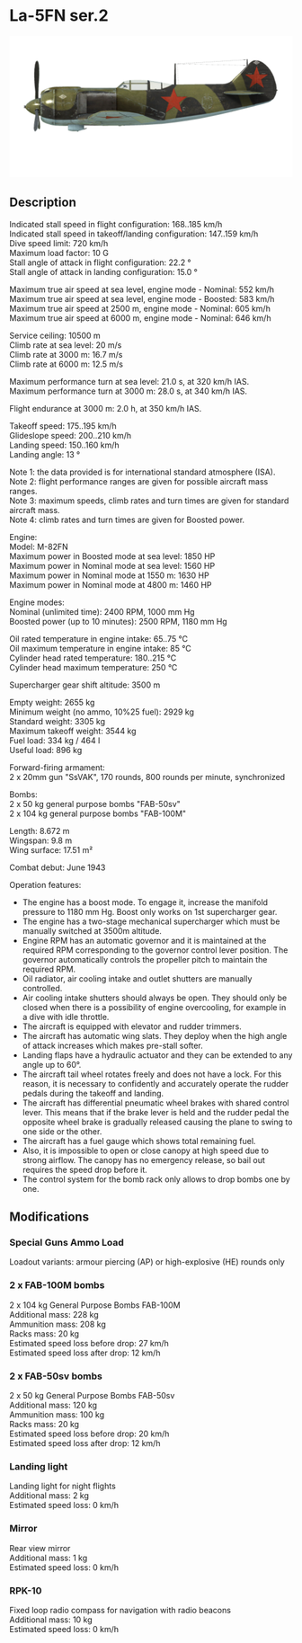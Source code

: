 # La-5FN ser.2  
  
![la5fns2](../images/la5fns2.png)  
  
## Description  
  
Indicated stall speed in flight configuration: 168..185 km/h  
Indicated stall speed in takeoff/landing configuration: 147..159 km/h  
Dive speed limit: 720 km/h  
Maximum load factor: 10 G  
Stall angle of attack in flight configuration: 22.2 °  
Stall angle of attack in landing configuration: 15.0 °  
  
Maximum true air speed at sea level, engine mode - Nominal: 552 km/h  
Maximum true air speed at sea level, engine mode - Boosted: 583 km/h  
Maximum true air speed at 2500 m, engine mode - Nominal: 605 km/h  
Maximum true air speed at 6000 m, engine mode - Nominal: 646 km/h  
  
Service ceiling: 10500 m  
Climb rate at sea level: 20 m/s  
Climb rate at 3000 m: 16.7 m/s  
Climb rate at 6000 m: 12.5 m/s  
  
Maximum performance turn at sea level: 21.0 s, at 320 km/h IAS.  
Maximum performance turn at 3000 m: 28.0 s, at 340 km/h IAS.  
  
Flight endurance at 3000 m: 2.0 h, at 350 km/h IAS.  
  
Takeoff speed: 175..195 km/h  
Glideslope speed: 200..210 km/h  
Landing speed: 150..160 km/h  
Landing angle: 13 °  
  
Note 1: the data provided is for international standard atmosphere (ISA).  
Note 2: flight performance ranges are given for possible aircraft mass ranges.  
Note 3: maximum speeds, climb rates and turn times are given for standard aircraft mass.  
Note 4: climb rates and turn times are given for Boosted power.  
  
Engine:  
Model: M-82FN  
Maximum power in Boosted mode at sea level: 1850 HP  
Maximum power in Nominal mode at sea level: 1560 HP  
Maximum power in Nominal mode at 1550 m: 1630 HP  
Maximum power in Nominal mode at 4800 m: 1460 HP  
  
Engine modes:  
Nominal (unlimited time): 2400 RPM, 1000 mm Hg  
Boosted power (up to 10 minutes): 2500 RPM, 1180 mm Hg  
  
Oil rated temperature in engine intake: 65..75 °C  
Oil maximum temperature in engine intake: 85 °C  
Cylinder head rated temperature: 180..215 °C  
Cylinder head maximum temperature: 250 °C  
  
Supercharger gear shift altitude: 3500 m  
  
Empty weight: 2655 kg  
Minimum weight (no ammo, 10%25 fuel): 2929 kg  
Standard weight: 3305 kg  
Maximum takeoff weight: 3544 kg  
Fuel load: 334 kg / 464 l  
Useful load: 896 kg  
  
Forward-firing armament:  
2 x 20mm gun "SsVAK", 170 rounds, 800 rounds per minute, synchronized  
  
Bombs:  
2 x 50 kg general purpose bombs "FAB-50sv"  
2 x 104 kg general purpose bombs "FAB-100M"  
  
Length: 8.672 m  
Wingspan: 9.8 m  
Wing surface: 17.51 m²  
  
Combat debut: June 1943  
  
Operation features:  
- The engine has a boost mode. To engage it, increase the manifold pressure to 1180 mm Hg. Boost only works on 1st supercharger gear.  
- The engine has a two-stage mechanical supercharger which must be manually switched at 3500m altitude.  
- Engine RPM has an automatic governor and it is maintained at the required RPM corresponding to the governor control lever position. The governor automatically controls the propeller pitch to maintain the required RPM.  
- Oil radiator, air cooling intake and outlet shutters are manually controlled.  
- Air cooling intake shutters should always be open. They should only be closed when there is a possibility of engine overcooling, for example in a dive with idle throttle.  
- The aircraft is equipped with elevator and rudder trimmers.  
- The aircraft has automatic wing slats. They deploy when the high angle of attack increases which makes pre-stall softer.  
- Landing flaps have a hydraulic actuator and they can be extended to any angle up to 60°.  
- The aircraft tail wheel rotates freely and does not have a lock. For this reason, it is necessary to confidently and accurately operate the rudder pedals during the takeoff and landing.  
- The aircraft has differential pneumatic wheel brakes with shared control lever. This means that if the brake lever is held and the rudder pedal the opposite wheel brake is gradually released causing the plane to swing to one side or the other.  
- The aircraft has a fuel gauge which shows total remaining fuel.  
- Also, it is impossible to open or close canopy at high speed due to strong airflow. The canopy has no emergency release, so bail out requires the speed drop before it.  
- The control system for the bomb rack only allows to drop bombs one by one.  
  
## Modifications  
  
  
  
### Special Guns Ammo Load  
  
Loadout variants: armour piercing (AP) or high-explosive (HE) rounds only  
  
### 2 x FAB-100M bombs  
  
2 x 104 kg General Purpose Bombs FAB-100M  
Additional mass: 228 kg  
Ammunition mass: 208 kg  
Racks mass: 20 kg  
Estimated speed loss before drop: 27 km/h  
Estimated speed loss after drop: 12 km/h  
  
### 2 x FAB-50sv bombs  
  
2 x 50 kg General Purpose Bombs FAB-50sv  
Additional mass: 120 kg  
Ammunition mass: 100 kg  
Racks mass: 20 kg  
Estimated speed loss before drop: 20 km/h  
Estimated speed loss after drop: 12 km/h  
  
### Landing light  
  
Landing light for night flights  
Additional mass: 2 kg  
Estimated speed loss: 0 km/h  
  
### Mirror  
  
Rear view mirror  
Additional mass: 1 kg  
Estimated speed loss: 0 km/h  
  
### RPK-10  
  
Fixed loop radio compass for navigation with radio beacons  
Additional mass: 10 kg  
Estimated speed loss: 0 km/h  